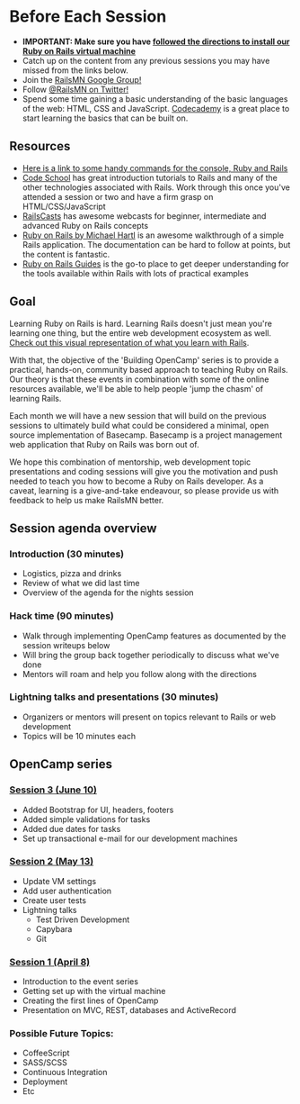 Before Each Session
========
- **IMPORTANT: Make sure you have [followed the directions to install our Ruby on Rails virtual machine](https://github.com/railsmn/railsmn-dev-box)**
- Catch up on the content from any previous sessions you may have missed from the links below.
- Join the [RailsMN Google Group!](https://groups.google.com/forum/?fromgroups#!forum/railsmn)
- Follow [@RailsMN on Twitter!](http://www.twitter.com/railsmn)
- Spend some time gaining a basic understanding of the basic languages of the web: HTML, CSS and JavaScript. [Codecademy](http://www.codecademy.com/#!/exercises/0) is a great place to start learning the basics that can be built on.

## Resources

- [Here is a link to some handy commands for the console, Ruby and Rails](http://pragtob.github.io/rails-beginner-cheatsheet/)
- [Code School](http://www.codeschool.com) has great introduction tutorials to Rails and many of the other technologies associated with Rails. Work through this once you've attended a session or two and have a firm grasp on HTML/CSS/JavaScript
- [RailsCasts](http://www.railscasts.com) has awesome webcasts for beginner, intermediate and advanced Ruby on Rails concepts
- [Ruby on Rails by Michael Hartl](http://ruby.railstutorial.org/ruby-on-rails-tutorial-book) is an awesome walkthrough of a simple Rails application. The documentation can be hard to follow at points, but the content is fantastic.
- [Ruby on Rails Guides](http://guides.rubyonrails.org/) is the go-to place to get deeper understanding for the tools available within Rails with lots of practical examples


## Goal

Learning Ruby on Rails is hard. Learning Rails doesn't just mean you're learning one thing, but the entire web development ecosystem as well. [Check out this visual representation of what you learn with Rails](http://j.mp/railsmap).

With that, the objective of the 'Building OpenCamp' series is to provide a practical, hands-on, community based approach to teaching Ruby on Rails. Our theory is that these events in combination with some of the online resources available, we'll be able to help people 'jump the chasm' of learning Rails.

Each month we will have a new session that will build on the previous sessions to ultimately build what could be considered a minimal, open source implementation of Basecamp. Basecamp is a project management web application that Ruby on Rails was born out of.

We hope this combination of mentorship, web development topic presentations and coding sessions will give you the motivation and push needed to teach you how to become a Ruby on Rails developer. As a caveat, learning is a give-and-take endeavour, so please provide us with feedback to help us make RailsMN better.

## Session agenda overview

### Introduction (30 minutes)
- Logistics, pizza and drinks
- Review of what we did last time
- Overview of the agenda for the nights session

### Hack time (90 minutes)
- Walk through implementing OpenCamp features as documented by the session writeups below
- Will bring the group back together periodically to discuss what we've done
- Mentors will roam and help you follow along with the directions

### Lightning talks and presentations (30 minutes)
- Organizers or mentors will present on topics relevant to Rails or web development
- Topics will be 10 minutes each

## OpenCamp series  

### [Session 3 (June 10)](https://github.com/railsmn/schedule/blob/master/open_camp/session3.md)
- Added Bootstrap for UI, headers, footers
- Added simple validations for tasks
- Added due dates for tasks
- Set up transactional e-mail for our development machines

### [Session 2 (May 13)](https://github.com/railsmn/schedule/blob/master/open_camp/session2.md)
- Update VM settings
- Add user authentication
- Create user tests
- Lightning talks 
  - Test Driven Development
  - Capybara
  - Git

### [Session 1 (April 8)](https://github.com/railsmn/schedule/blob/master/open_camp/session1.md)
- Introduction to the event series
- Getting set up with the virtual machine
- Creating the first lines of OpenCamp
- Presentation on MVC, REST, databases and ActiveRecord


### Possible Future Topics: 
- CoffeeScript
- SASS/SCSS
- Continuous Integration
- Deployment
- Etc


